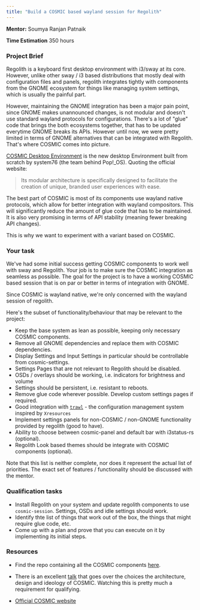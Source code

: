 ```yaml
---
title: "Build a COSMIC based wayland session for Regolith"
---
```


**Mentor:** Soumya Ranjan Patnaik

**Time Estimation** 350 hours

### Project Brief
Regolith is a keyboard first desktop environment with i3/sway at its core. However, unlike
other sway / i3 based distributions that mostly deal with configuration files and panels,
regolith integrates tightly with components from the GNOME ecosystem for things like managing
system settings, which is usually the painful part.

However, maintaining the GNOME integration has been a major pain point, since GNOME makes
unannounced changes, is not modular and doesn't use standard wayland protocols for configurations.
There's a lot of "glue" code that brings the both ecosystems together, that has to be updated 
everytime GNOME breaks its APIs. However until now, we were pretty limited in terms of GNOME 
alternatives that can be integrated with Regolith. That's where COSMIC comes into picture.

[COSMIC Desktop Environment](https://system76.com/cosmic/) is the new desktop Environment
built from scratch by system76 (the team behind Pop!_OS). Quoting the official website:

>  Its modular architecture is specifically designed to facilitate the creation of unique, 
branded user experiences with ease.

The best part of COSMIC is most of its components use wayland native protocols, which allow for 
better integration with wayland compositors. This will significantly reduce the amount of glue code 
that has to be maintained. It is also very promising in terms of API stability (meaning fewer breaking API changes).

This is why we want to experiment with a variant based on COSMIC. 

### Your task

We've had some initial success getting COSMIC components to work well with sway and Regolith.
Your job is to make sure the COSMIC integration as seamless as possible. The goal for the project 
is to have a working COSMIC based session that is on par or better in terms of integration with GNOME.

Since COSMIC is wayland native, we're only concerned with the wayland session of regolith.

Here's the subset of functionality/behaviour that may be relevant to the project:

- Keep the base system as lean as possible, keeping only necessary COSMIC components.
- Remove all GNOME dependencies and replace them with COSMIC dependencies.
- Display Settings and Input Settings in particular should be controllable from cosmic-settings.
- Settings Pages that are not relevant to Regolith should be disabled.
- OSDs / overlays should be working, i.e. indicators for brightness and volume
- Settings should be persistent, i.e. resistant to reboots.
- Remove glue code wherever possible. Develop custom settings pages if required.
- Good integration with [`trawl`](https://github.com/regolith-linux/trawl) - the configuration management system inspired by `Xresources`
- Implement settings panels for non-COSMIC / non-GNOME functionality provided by regolith (good to have).
- Ability to choose between cosmic-panel and default bar with i3status-rs (optional).
- Regolith Look based themes should be integrate with COSMIC components (optional).

Note that this list is neither complete, nor does it represent the actual list of priorities.
The exact set of features / functionality should be discussed with the mentor.


### Qualification tasks

- Install Regolith on your system and update regolith components to use `cosmic-session`. Settings, OSDs and idle settings should work.
- Identify thte list of things that work out of the box, the things that might require glue code, etc.
- Come up with a plan and prove that you can execute on it by implementing its initial
  steps.

### Resources

- Find the repo containing all the COSMIC components
  [here](https://github.com/pop-os/cosmic-epoch).

- There is an excellent [talk](https://www.youtube.com/watch?v=bwrBKccfYws) that 
  goes over the choices the architecture, design and ideology of COSMIC. Watching this
  is pretty much a requirement for qualifying.

- [Official COSMIC website](https://system76.com/cosmic/)
